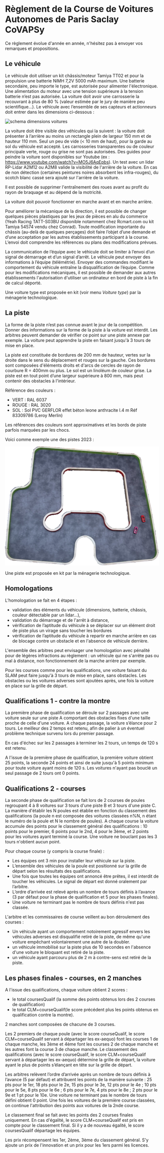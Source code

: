 # Règlement de la Course de Voitures Autonomes de Paris Saclay CoVAPSy

Ce règlement évolue d'année en année, n'hésitez pas à envoyer vos remarques et propositions.

## Le véhicule

Le véhicule doit utiliser un kit châssis/moteur Tamiya TT02 et pour la propulsion une batterie NiMH 7,2V 5000 mAh maximum. Une batterie secondaire, peu importe le type, est autorisée pour alimenter l'électronique. Une alimentation du moteur avec une tension supérieure à la tension batterie n’est pas autorisée. La voiture doit avoir une carrosserie la recouvrant à plus de 80 % (valeur estimée par le jury de manière peu scientifique...).
Le véhicule avec l’ensemble de ses capteurs et actionneurs doit entrer dans les dimensions ci-dessous :

![schema dimensions voitures](../images/dimensions_voiture.png)

La voiture doit être visible des véhicules qui la suivent : la voiture doit présenter à l’arrière au moins un rectangle plein de largeur 150 mm et de hauteur 110 mm. Seul un peu de vide (< 10 mm de haut), pour la garde au sol du véhicule est accepté.
Les carrosseries transparentes ou de couleur principale verte, rouge ou grise ne sont pas autorisées. Des guides pour peindre la voiture sont disponibles sur Youtube (ex : https://www.youtube.com/watch?v=MO5J6AqEpbs). Un test avec un lidar RP-Lidar A2M12 ou A2M8 valide la visibilité de l'arrière de la voiture. En cas de non détection (certaines peintures noires absorbent les infra-rouges), du scotch blanc cassé sera ajouté sur l'arrière de la voiture.

Il est possible de supprimer l'entraînement des roues avant au profit du rayon de braquage et au dépend de la motricité.

La voiture doit pouvoir fonctionner en marche avant et en marche arrière.

Pour améliorer la mécanique de la direction, il est possible de changer quelques pièces plastiques par les jeux de pièces en alu du commerce (Yeah Racing TATT-S03BU disponible notamment chez Rcmart.com ou kit Tamiya 54574 vendu chez Conrad).
Toute modification importante du châssis (au-delà de quelques perçages) doit faire l’objet d’une demande et d’une acceptation par les autres établissements participant à la course. L’envoi doit comprendre les références ou plans des modifications prévues.

La communication de l’équipe avec le véhicule doit se limiter à l’envoi d’un signal de démarrage et d’un signal d’arrêt. Le véhicule peut envoyer des informations à l’équipe (télémétrie). Envoyer des commandes modifiant le comportement du véhicule entraîne la disqualification de l’équipe. Comme pour les modifications mécaniques, il est possible de demander aux autres établissements l'autorisation d'utiliser un ordinateur en bord de piste à la fin de calcul déporté.

Une voiture type est proposée en kit (voir menu *Voiture type*) par la ménagerie technologique.

## La piste

La forme de la piste n’est pas connue avant le jour de la compétition. Donner des informations sur la forme de la piste à la voiture est interdit. Les arbitres peuvent demander de vérifier ce point sur une piste annexe par exemple. La voiture peut apprendre la piste en faisant jusqu'à 3 tours de mise en place.

La piste est constituée de bordures de 200 mm de hauteur, vertes sur la droite dans le sens du déplacement et rouges sur la gauche. Ces bordures sont composées d'éléments droits et d'arcs de cercles de rayon de courbure R = 400mm ou plus. Le sol est un linoléum de couleur grise. La piste est en tout point d’une largeur supérieure à 800 mm, mais peut contenir des obstacles à l'intérieur.

Référence des couleurs : 

* VERT : RAL 6037
* ROUGE : RAL 3020
* SOL : Sol PVC GERFLOR effet béton leone anthracite l.4 m  Réf 83309786 (Leroy Merlin)

Les références des couleurs sont approximatives et les bords de piste parfois marquées par les chocs.

Voici comme exemple une des pistes 2023 :

![exemple de trace de piste](../images/piste_2023.png)

Une piste est proposée en kit par la ménagerie technologique.

## Homologations

L’homologation se fait en 4 étapes :

* validation des éléments du véhicule (dimensions, batterie, châssis, couleur détectable par un lidar...),
* validation du démarrage et de l'arrêt à distance, 
* vérification de l’aptitude du véhicule à se déplacer sur un élément droit de piste plus un virage sans toucher les bordures
* vérification de l’aptitude du véhicule à repartir en marche arrière en cas de blocage contre un obstacle et en l'absence de véhicule derrière.

L'ensemble des arbitres peut envisager une homologation avec pénalité pour de légères infractions au règlement : un véhicule qui ne s'arrête pas ou mal à distance, non fonctionnement de la marche arrière par exemple.

Pour les courses comme pour les qualifications, une voiture faisant du SLAM peut faire jusqu'à 3 tours de mise en place, sans obstacles. Les obstacles ou les voitures adverses sont ajoutées après, une fois la voiture en place sur la grille de départ.

## Qualifications 1 - contre la montre

La première phase de qualification se déroule sur 2 passages avec une voiture seule sur une piste A comportant des obstacles fixes d'une taille proche de celle d'une voiture.
A chaque passage, la voiture s’élance pour 2 tours. Le meilleur des 2 temps est retenu, afin de palier à un éventuel problème technique survenu lors du premier passage.

En cas d'échec sur les 2 passages à terminer les 2 tours, un temps de 120 s est retenu.

A l'issue de la première phase de qualification, la première voiture obtient 25 points, la seconde 24 points et ainsi de suite jusqu'à 5 points minimum pour toute voiture ayant moins de 120 s. Les voitures n'ayant pas bouclé un seul passage de 2 tours ont 0 points.

## Qualifications 2 - courses

La seconde phase de qualification se fait lors de 2 courses de poules regroupant 4 à 8 voitures sur 3 tours d'une piste B et 3 tours d'une piste C. La manière d'établir les N poules est établie en fonction du classement des qualifications (la poule n est composée des voitures classées n%N, n étant le numéro de la poule et N le nombre de poules). A chaque course la voiture accumule des points pour le classement général des qualifications : 10 points pour le premier, 6 points pour le 2nd, 4 pour le 3ème, et 2 points pour les voitures ayant terminé la course. Une voiture ne bouclant pas les 3 tours n'obtient aucun point.

Pour chaque course (y compris la course finale) : 

* Les équipes ont 3 min pour installer leur véhicule sur la piste.
* L’ensemble des véhicules de la poule est positionné sur la grille de départ selon les résultats des qualifications.
* Une fois que toutes les équipes ont annoncé être prêtes, il est interdit de toucher les véhicules. Le signal de départ est donné oralement par l’arbitre.
* L’ordre d’arrivée est relevé après un nombre de tours définis à l’avance (3 par défaut pour la phase de qualification et 5 pour les phases finales).
* Une voiture ne terminant pas le nombre de tours définis n'est pas classée.

L'arbitre et les commissaires de course veillent au bon déroulement des courses :

* Un véhicule ayant un comportement notoirement agressif envers les véhicules adverses est disqualifié retiré de la piste, de même qu'une voiture empêchant volontairement une autre de la doubler.
* un véhicule immobilisé sur la piste plus de 10 secondes en l'absence d'une voiture le bloquant est retiré de la piste.
* un véhicule ayant parcouru plus de 2 m à contre-sens est retiré de la piste.

## Les phases finales - courses, en 2 manches

A l'issue des qualifications, chaque voiture obtient 2 scores : 

* le total coursesQualif (la somme des points obtenus lors des 2 courses de qualification)
* le total CLM+courseQualif(le score précédent plus les points obtenus en qualification contre la montre).

2 manches sont composées de chacune de 3 courses.

Les 2 premiers de chaque poule (avec le score courseQualif, le score CLM+courseQualif servant à départager les ex-aequo) font les courses 1 de chaque manche, les 3ème et 4ème font les courses 2 de chaque manche et les autres font la course 3 de chaque manche. Le classement des qualifications (avec le score courseQualif, le score CLM+courseQualif servant à départager les ex-aequo) détermine la grille de départ, la voiture ayant le plus de points s’élançant en tête sur la grille de départ. 

Les arbitres relèvent l’ordre d’arrivée après un nombre de tours définis à l’avance (5 par défaut) et attribuent les points de la manière suivante : 25 pts pour le 1er, 18 pts pour le 2e, 15 pts pour le 3e, 12 pts pour le 4e ; 10 pts pour le 5e, 8 pts pour le 6e ; 6 pts pour le 7e, 4 pts pour le 8e ; 2 pts pour le 9e et 1 pt pour le 10e. Une voiture ne terminant pas le nombre de tours défini obtient 0 point. Une fois les voitures de la première course classées, on continue l'attribution des points aux voitures de la 2nde course. 

Le classement final se fait avec les points des 2 courses finales uniquement. En cas d'égalité, le score CLM+courseQualif est pris en compte pour le classement final. Si il y a de nouveau égalité, le score coursesQualif départage les équipes.

Les prix récompensent les 1er, 2ème, 3ème du classement général. S'y ajoute un prix de l'innovation et un prix pour les 1ers parmi les licences.